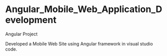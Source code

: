 # Angular_Mobile_Web_Application_Development
Angular Project

Developed a Mobile Web Site using Angular framework in visual studio code.
